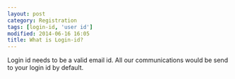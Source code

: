 ```yaml
---
layout: post
category: Registration
tags: [login-id, 'user id']
modified: 2014-06-16 16:05
title: What is Login-id?
---
```




Login id needs to be a valid email id. All our communications would be send to your login id by default.

